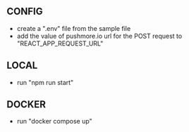 ## CONFIG

- create a ".env" file from the sample file
- add the value of pushmore.io url for the POST request to "REACT_APP_REQUEST_URL"

## LOCAL

- run "npm run start"

## DOCKER

- run "docker compose up"
